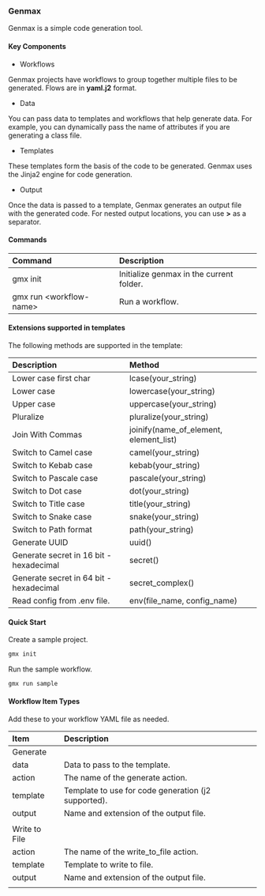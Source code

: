### Genmax

Genmax is a simple code generation tool.

#### Key Components

- Workflows

Genmax projects have workflows to group together multiple files to be generated. Flows are in **yaml.j2** format.

- Data

You can pass data to templates and workflows that help generate data. For example, you can dynamically pass the name of attributes if you are generating a class file.

- Templates

These templates form the basis of the code to be generated. Genmax uses the Jinja2 engine for code generation.

- Output

Once the data is passed to a template, Genmax generates an output file with the generated code. For nested output locations, you can use **>** as a separator.

#### Commands

| Command | Description |
|:---|:---|
|gmx init | Initialize genmax in the current folder.|
|gmx run \<workflow-name> | Run a workflow.|

#### Extensions supported in templates

The following methods are supported in the template:

| Description | Method |
|:---|:---|
|Lower case first char| lcase(your_string)|
|Lower case| lowercase(your_string)|
|Upper case| uppercase(your_string)|
|Pluralize| pluralize(your_string)|
|Join With Commas| joinify(name_of_element, element_list)|
|Switch to Camel case| camel(your_string)|
|Switch to Kebab case| kebab(your_string)|
|Switch to Pascale case| pascale(your_string)|
|Switch to Dot case| dot(your_string)|
|Switch to Title case| title(your_string)|
|Switch to Snake case| snake(your_string)|
|Switch to Path format| path(your_string)|
|Generate UUID| uuid()|
|Generate secret in 16 bit - hexadecimal| secret()|
|Generate secret in 64 bit - hexadecimal| secret_complex()|
|Read config from .env file.| env(file_name, config_name)|

#### Quick Start

Create a sample project.

```bash
gmx init
```

Run the sample workflow.

```bash
gmx run sample
```

#### Workflow Item Types

Add these to your workflow YAML file as needed.

| Item | Description |
|:---|:---|
| Generate ||
| data | Data to pass to the template. |
| action | The name of the generate action. |
| template | Template to use for code generation (j2 supported). |
| output | Name and extension of the output file. |
|||
| Write to File ||
| action | The name of the write_to_file action. |
| template | Template to write to file. |
| output | Name and extension of the output file. |
|||